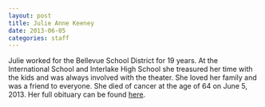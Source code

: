 ```yaml
---
layout: post
title: Julie Anne Keeney
date: 2013-06-05
categories: staff
---
```

Julie worked for the Bellevue School District for 19 years. At the International School and Interlake High School she treasured her time with the kids and was always involved with the theater. She loved her family and was a friend to everyone. She died of cancer at the age of 64 on June 5, 2013. Her full obituary can be found [here](http://tinyurl.com/mtmfpj6).

